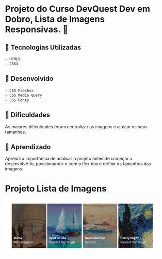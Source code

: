 
# Projeto do Curso DevQuest Dev em Dobro, Lista de Imagens Responsivas. 🚀

## 📌 Tecnologias Utilizadas 
````
- HTML5
- CSS3 
````
## 📌 Desenvolvido
````
- CSS Flexbox
- CSS Media Query
- CSS Fonts
````
## 🎯 Dificuldades

As maiores dificuldades foram centralizar as imagens e ajustar os seus tamanhos.


##  :bookmark: Aprendizado
 
Aprendi a importância de analisar o projeto antes de começar a desenvolvê-lo, posicionando-o com o flex box e definir os tamanhos das imagens.

# Projeto Lista de Imagens

[<img src="/src/imagens/tela.png">]()

 

